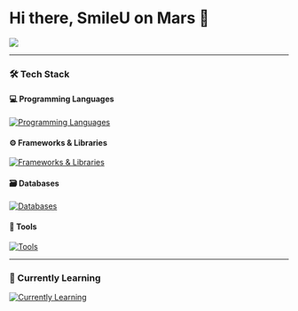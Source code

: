 # Hi there, SmileU on Mars 👋

![](https://github-readme-stats.vercel.app/api/top-langs/?username=aStringCat&layout=compact&hide=jupyter%20notebook&langs_count=8)

---
### 🛠️ Tech Stack
#### 💻 Programming Languages
<p>
  <a href="https://skillicons.dev">
    <img src="https://skillicons.dev/icons?i=python,c,cpp,java,kotlin,js,html,css,matlab&perline=8&theme=light" alt="Programming Languages"/>
  </a>
</p>

#### ⚙️ Frameworks & Libraries
<p>
  <a href="https://skillicons.dev">
    <img src="https://skillicons.dev/icons?i=react,express,flask,nodejs,materialui&perline=5&theme=light" alt="Frameworks & Libraries"/>
  </a>
</p>

#### 🗃️ Databases
<p>
  <a href="https://skillicons.dev">
    <img src="https://skillicons.dev/icons?i=mongodb,sqlite&perline=2&theme=light" alt="Databases"/>
  </a>
</p>

#### 🔧 Tools
<p>
  <a href="https://skillicons.dev">
    <img src="https://skillicons.dev/icons?i=vscode,idea,vim,git,github,gitlab,docker,ps&perline=8&theme=light" alt="Tools"/>
  </a>
</p>

---
### 🌱 Currently Learning
<p>
  <a href="https://skillicons.dev">
    <img src="https://skillicons.dev/icons?i=go,pytorch,sklearn,swift,mysql,kubernetes&perline=7&theme=light" alt="Currently Learning"/>
  </a>
</p>

